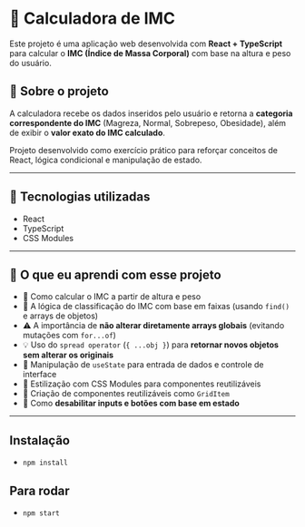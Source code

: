 # 🧮 Calculadora de IMC

Este projeto é uma aplicação web desenvolvida com **React + TypeScript** para calcular o **IMC (Índice de Massa Corporal)** com base na altura e peso do usuário.

## 🔎 Sobre o projeto

A calculadora recebe os dados inseridos pelo usuário e retorna a **categoria correspondente do IMC** (Magreza, Normal, Sobrepeso, Obesidade), além de exibir o **valor exato do IMC calculado**.

Projeto desenvolvido como exercício prático para reforçar conceitos de React, lógica condicional e manipulação de estado.

---

## 🚀 Tecnologias utilizadas

- React
- TypeScript
- CSS Modules

---

## 🧠 O que eu aprendi com esse projeto

- 🧮 Como calcular o IMC a partir de altura e peso
- 🧠 A lógica de classificação do IMC com base em faixas (usando `find()` e arrays de objetos)
- ⚠️ A importância de **não alterar diretamente arrays globais** (evitando mutações com `for...of`)
- 💡 Uso do `spread operator` (`{ ...obj }`) para **retornar novos objetos sem alterar os originais**
- 🔄 Manipulação de `useState` para entrada de dados e controle de interface
- 🎨 Estilização com CSS Modules para componentes reutilizáveis
- 🧩 Criação de componentes reutilizáveis como `GridItem`
- 🛑 Como **desabilitar inputs e botões com base em estado**

---

## Instalação
- `npm install`

## Para rodar
- `npm start`
